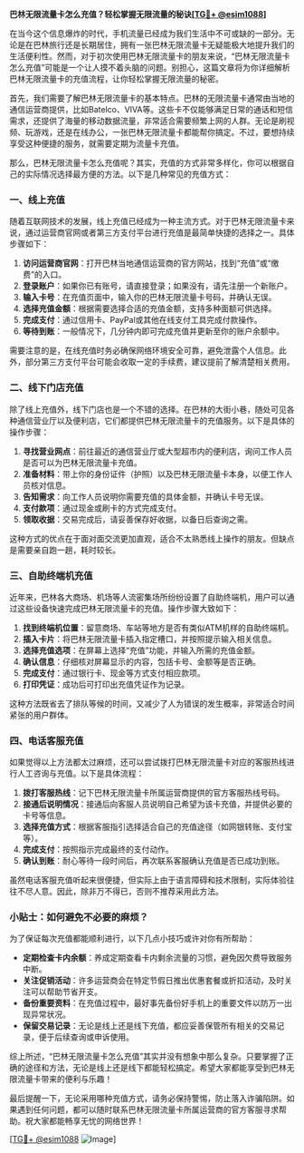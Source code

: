 **巴林无限流量卡怎么充值？轻松掌握无限流量的秘诀[[TG💪+ @esim1088](https://t.me/s/esim1088)]**

在当今这个信息爆炸的时代，手机流量已经成为我们生活中不可或缺的一部分。无论是在巴林旅行还是长期居住，拥有一张巴林无限流量卡无疑能极大地提升我们的生活便利性。然而，对于初次使用巴林无限流量卡的朋友来说，“巴林无限流量卡怎么充值”可能是一个让人摸不着头脑的问题。别担心，这篇文章将为你详细解析巴林无限流量卡的充值流程，让你轻松掌握无限流量的秘密。

首先，我们需要了解巴林无限流量卡的基本特点。巴林的无限流量卡通常由当地的通信运营商提供，比如Batelco、VIVA等。这些卡不仅能够满足日常的通话和短信需求，还提供了海量的移动数据流量，非常适合需要频繁上网的人群。无论是刷视频、玩游戏，还是在线办公，一张巴林无限流量卡都能帮你搞定。不过，要想持续享受这种便捷的服务，就需要定期为流量卡充值。

那么，巴林无限流量卡怎么充值呢？其实，充值的方式非常多样化，你可以根据自己的实际情况选择最方便的方法。以下是几种常见的充值方式：

### 一、线上充值

随着互联网技术的发展，线上充值已经成为一种主流方式。对于巴林无限流量卡来说，通过运营商官网或者第三方支付平台进行充值是最简单快捷的选择之一。具体步骤如下：

1. **访问运营商官网**：打开巴林当地通信运营商的官方网站，找到“充值”或“缴费”的入口。
2. **登录账户**：如果你已有账号，请直接登录；如果没有，请先注册一个新账户。
3. **输入卡号**：在充值页面中，输入你的巴林无限流量卡号码，并确认无误。
4. **选择充值金额**：根据需要选择合适的充值金额，支持多种面额可供选择。
5. **完成支付**：通过信用卡、PayPal或其他在线支付工具完成付款操作。
6. **等待到账**：一般情况下，几分钟内即可完成充值并更新至你的账户余额中。

需要注意的是，在线充值时务必确保网络环境安全可靠，避免泄露个人信息。此外，部分第三方支付平台可能会收取一定的手续费，建议提前了解清楚相关费用。

### 二、线下门店充值

除了线上充值外，线下门店也是一个不错的选择。在巴林的大街小巷，随处可见各种通信营业厅以及便利店，它们都提供巴林无限流量卡的充值服务。以下是具体的操作步骤：

1. **寻找营业网点**：前往最近的通信营业厅或大型超市内的便利店，询问工作人员是否可以为巴林无限流量卡充值。
2. **准备材料**：带上你的身份证件（护照）以及巴林无限流量卡本身，以便工作人员核对信息。
3. **告知需求**：向工作人员说明你需要充值的具体金额，并确认卡号无误。
4. **支付款项**：通过现金或刷卡的方式完成支付。
5. **领取收据**：交易完成后，请妥善保存好收据，以备日后查询之需。

这种方式的优点在于面对面交流更加直观，适合不太熟悉线上操作的朋友。但缺点是需要亲自跑一趟，耗时较长。

### 三、自助终端机充值

近年来，巴林各大商场、机场等人流密集场所纷纷设置了自助终端机，用户可以通过这些设备快速完成巴林无限流量卡的充值。操作步骤大致如下：

1. **找到终端机位置**：留意商场、车站等地方是否有类似ATM机样的自助终端机。
2. **插入卡片**：将巴林无限流量卡插入指定槽口，并按照提示输入相关信息。
3. **选择充值选项**：在屏幕上选择“充值”功能，并输入所需的充值金额。
4. **确认信息**：仔细核对屏幕显示的内容，包括卡号、金额等是否正确。
5. **完成支付**：通过银行卡、现金等方式支付相应款项。
6. **打印凭证**：成功后可打印出充值凭证作为记录。

这种方法既省去了排队等候的时间，又减少了人为错误的发生概率，非常适合时间紧张的用户群体。

### 四、电话客服充值

如果觉得以上方法都太过麻烦，还可以尝试拨打巴林无限流量卡对应的客服热线进行人工咨询与充值。以下是具体流程：

1. **拨打客服热线**：记下巴林无限流量卡所属运营商提供的官方客服热线号码。
2. **接通后说明情况**：接通后向客服人员说明自己希望为该卡充值，并提供必要的卡号等信息。
3. **选择充值方式**：根据客服指引选择适合自己的充值途径（如网银转账、支付宝等）。
4. **完成支付**：按照指示完成最终的支付动作。
5. **确认到账**：耐心等待一段时间后，再次联系客服确认充值是否已成功到账。

虽然电话客服充值听起来很便捷，但实际上由于语言障碍和技术限制，实际体验往往不尽人意。因此，除非万不得已，否则不推荐采用此方法。

### 小贴士：如何避免不必要的麻烦？

为了保证每次充值都能顺利进行，以下几点小技巧或许对你有所帮助：

- **定期检查卡内余额**：养成定期查看卡内剩余流量的习惯，避免因欠费导致服务中断。
- **关注促销活动**：许多运营商会在特定节假日推出优惠套餐或折扣活动，及时关注可以帮助节省开支。
- **备份重要资料**：在充值过程中，最好事先备份好手机上的重要文件以防万一出现异常状况。
- **保留交易记录**：无论是线上还是线下充值，都应妥善保管所有相关的交易记录，便于后续查询或申诉使用。

综上所述，“巴林无限流量卡怎么充值”其实并没有想象中那么复杂。只要掌握了正确的途径和方法，无论是线上还是线下都能轻松搞定。希望大家都能享受到巴林无限流量卡带来的便利与乐趣！

最后提醒一下，无论采用哪种充值方式，请务必保持警惕，防止落入诈骗陷阱。如果遇到任何问题，都可以随时联系巴林无限流量卡所属运营商的官方客服寻求帮助。祝大家都能畅享无忧的网络世界！

[[TG💪+ @esim1088](https://t.me/s/esim1088) ![Image](https://i.postimg.cc/4NQfJmqS/Snipaste-2025-05-13-00-14-12.png)]